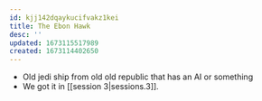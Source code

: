 ```yaml
---
id: kjj142dqaykucifvakz1kei
title: The Ebon Hawk
desc: ''
updated: 1673115517989
created: 1673114402650
---
```


- Old jedi ship from old old republic that has an AI or something
- We got it in [[session 3|sessions.3]].
